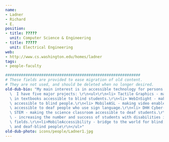 ```yaml
---
name:
- Ladner
- Richard
- E.
position:
- title: ?????
  unit: Computer Science & Engineering
- title: ?????
  unit: Electrical Engineering
web:
- http://www.cs.washington.edu/homes/ladner
tags:
- people-faculty

############################################################
# These fields are provided to ease migration of old content.
# They are not used, and should be deleted when no longer desired.
old-dub-bio: "My main interest is in accessible technology for persons with disabilities.\
  \  I have five major projects: \r\n<ul>\r\n<li> Tactile Graphics - making figures\
  \ in textbooks accessible to blind students.\r\n<li> WebInSight - making the web\
  \ accessible to blind people.\r\n<li> MobileASL - making video enabled cell phones\
  \ accessible to deaf people who use sign language.\r\n<li> DHH Cyber-Community in\
  \ STEM - making the science classroom accessible to deaf students.\r\n<li> AccessComputing\
  \ - increasing the number and success of students with disabilities in computing\
  \ fields.\r\n<li>MobileAccessibility - bridge to the world for blind, low-vision,\
  \ and deaf-blind people\r\n</ul>"
old-dub-photo: icons/people/Ladner1.jpg
---
```

